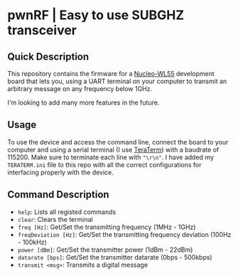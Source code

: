 # pwnRF | Easy to use SUBGHZ transceiver

## Quick Description

This repository contains the firmware for a [Nucleo-WL55](https://www.st.com/en/evaluation-tools/nucleo-wl55jc.html) development board that lets you, using a UART terminal on your computer to transmit an arbitrary message on any frequency below 1GHz.

I'm looking to add many more features in the future.

## Usage

To use the device and access the command line, connect the board to your computer and using a serial terminal (I use [TeraTerm](https://ttssh2.osdn.jp/index.html.en)) with a baudrate of 115200. Make sure to terminate each line with `"\r\n"`. I have added my `TERATERM.ini` file to this repo with all the correct configurations for interfacing properly with the device.

## Command Description

- `help`: Lists all registed commands
- `clear`: Clears the terminal
- `freq [Hz]`: Get/Set the transmitting frequency (1MHz - 1GHz)
- `freqDeviation [Hz]`: Get/Set the transmitting frequency deviation (100Hz - 100kHz)
- `power [dBm]`: Get/Set the transmitter power (1dBm - 22dBm)
- `datarate [bps]`: Get/Set the transmitter datarate (0bps - 500kbps)
- `transmit <msg>`: Transmits a digital message 